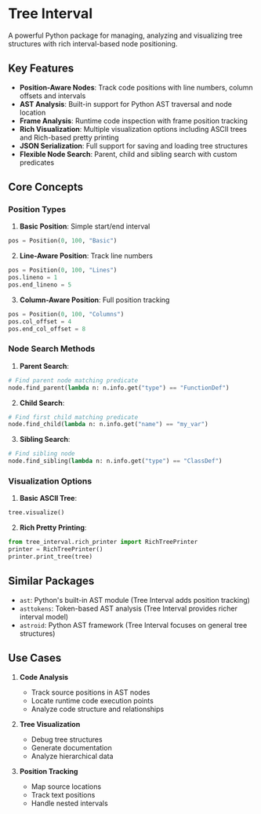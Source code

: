 
# Tree Interval

A powerful Python package for managing, analyzing and visualizing tree structures with rich interval-based node positioning.

## Key Features

- **Position-Aware Nodes**: Track code positions with line numbers, column offsets and intervals
- **AST Analysis**: Built-in support for Python AST traversal and node location
- **Frame Analysis**: Runtime code inspection with frame position tracking
- **Rich Visualization**: Multiple visualization options including ASCII trees and Rich-based pretty printing
- **JSON Serialization**: Full support for saving and loading tree structures
- **Flexible Node Search**: Parent, child and sibling search with custom predicates

## Core Concepts

### Position Types

1. **Basic Position**: Simple start/end interval
```python
pos = Position(0, 100, "Basic")
```

2. **Line-Aware Position**: Track line numbers
```python 
pos = Position(0, 100, "Lines")
pos.lineno = 1
pos.end_lineno = 5
```

3. **Column-Aware Position**: Full position tracking
```python
pos = Position(0, 100, "Columns")
pos.col_offset = 4
pos.end_col_offset = 8
```

### Node Search Methods

1. **Parent Search**:
```python
# Find parent node matching predicate
node.find_parent(lambda n: n.info.get("type") == "FunctionDef")
```

2. **Child Search**:
```python
# Find first child matching predicate 
node.find_child(lambda n: n.info.get("name") == "my_var")
```

3. **Sibling Search**:
```python
# Find sibling node
node.find_sibling(lambda n: n.info.get("type") == "ClassDef")
```

### Visualization Options

1. **Basic ASCII Tree**:
```python
tree.visualize()
```

2. **Rich Pretty Printing**:
```python
from tree_interval.rich_printer import RichTreePrinter
printer = RichTreePrinter()
printer.print_tree(tree)
```

## Similar Packages

- `ast`: Python's built-in AST module (Tree Interval adds position tracking)
- `asttokens`: Token-based AST analysis (Tree Interval provides richer interval model)
- `astroid`: Python AST framework (Tree Interval focuses on general tree structures)

## Use Cases

1. **Code Analysis**
   - Track source positions in AST nodes
   - Locate runtime code execution points
   - Analyze code structure and relationships

2. **Tree Visualization** 
   - Debug tree structures
   - Generate documentation
   - Analyze hierarchical data

3. **Position Tracking**
   - Map source locations
   - Track text positions
   - Handle nested intervals
